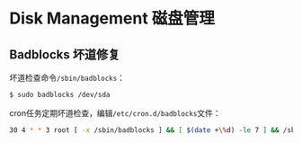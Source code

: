 # Disk Management 磁盘管理


## Badblocks 坏道修复

坏道检查命令`/sbin/badblocks`：
```sh
$ sudo badblocks /dev/sda
```

cron任务定期坏道检查，编辑`/etc/cron.d/badblocks`文件：
```sh
30 4 * * 3 root [ -x /sbin/badblocks ] && [ $(date +\%d) -le 7 ] && /sbin/badblocks /dev/sda
```

